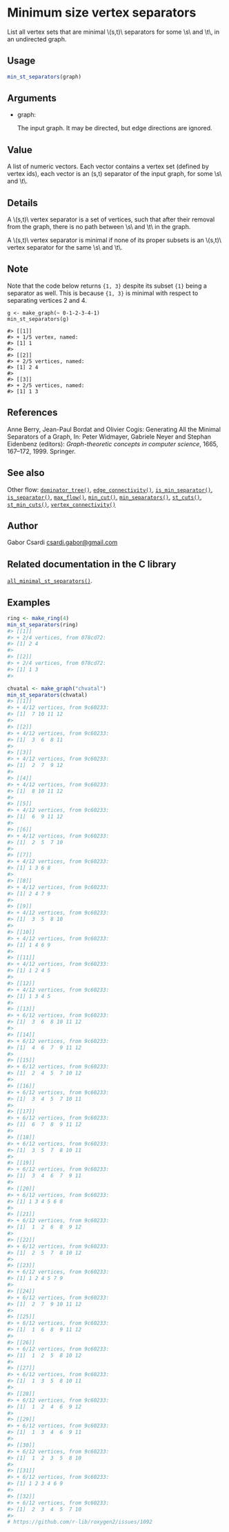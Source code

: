 # Minimum size vertex separators

List all vertex sets that are minimal \\(s,t)\\ separators for some
\\s\\ and \\t\\, in an undirected graph.

## Usage

``` r
min_st_separators(graph)
```

## Arguments

- graph:

  The input graph. It may be directed, but edge directions are ignored.

## Value

A list of numeric vectors. Each vector contains a vertex set (defined by
vertex ids), each vector is an (s,t) separator of the input graph, for
some \\s\\ and \\t\\.

## Details

A \\(s,t)\\ vertex separator is a set of vertices, such that after their
removal from the graph, there is no path between \\s\\ and \\t\\ in the
graph.

A \\(s,t)\\ vertex separator is minimal if none of its proper subsets is
an \\(s,t)\\ vertex separator for the same \\s\\ and \\t\\.

## Note

Note that the code below returns `{1, 3}` despite its subset `{1}` being
a separator as well. This is because `{1, 3}` is minimal with respect to
separating vertices 2 and 4.

    g <- make_graph(~ 0-1-2-3-4-1)
    min_st_separators(g)

    #> [[1]]
    #> + 1/5 vertex, named:
    #> [1] 1
    #>
    #> [[2]]
    #> + 2/5 vertices, named:
    #> [1] 2 4
    #>
    #> [[3]]
    #> + 2/5 vertices, named:
    #> [1] 1 3

## References

Anne Berry, Jean-Paul Bordat and Olivier Cogis: Generating All the
Minimal Separators of a Graph, In: Peter Widmayer, Gabriele Neyer and
Stephan Eidenbenz (editors): *Graph-theoretic concepts in computer
science*, 1665, 167–172, 1999. Springer.

## See also

Other flow:
[`dominator_tree()`](https://r.igraph.org/reference/dominator_tree.md),
[`edge_connectivity()`](https://r.igraph.org/reference/edge_connectivity.md),
[`is_min_separator()`](https://r.igraph.org/reference/is_min_separator.md),
[`is_separator()`](https://r.igraph.org/reference/is_separator.md),
[`max_flow()`](https://r.igraph.org/reference/max_flow.md),
[`min_cut()`](https://r.igraph.org/reference/min_cut.md),
[`min_separators()`](https://r.igraph.org/reference/min_separators.md),
[`st_cuts()`](https://r.igraph.org/reference/st_cuts.md),
[`st_min_cuts()`](https://r.igraph.org/reference/st_min_cuts.md),
[`vertex_connectivity()`](https://r.igraph.org/reference/vertex_connectivity.md)

## Author

Gabor Csardi <csardi.gabor@gmail.com>

## Related documentation in the C library

[`all_minimal_st_separators()`](https://igraph.org/c/html/latest/igraph-Separators.html#igraph_all_minimal_st_separators).

## Examples

``` r
ring <- make_ring(4)
min_st_separators(ring)
#> [[1]]
#> + 2/4 vertices, from 078cd72:
#> [1] 2 4
#> 
#> [[2]]
#> + 2/4 vertices, from 078cd72:
#> [1] 1 3
#> 

chvatal <- make_graph("chvatal")
min_st_separators(chvatal)
#> [[1]]
#> + 4/12 vertices, from 9c60233:
#> [1]  7 10 11 12
#> 
#> [[2]]
#> + 4/12 vertices, from 9c60233:
#> [1]  3  6  8 11
#> 
#> [[3]]
#> + 4/12 vertices, from 9c60233:
#> [1]  2  7  9 12
#> 
#> [[4]]
#> + 4/12 vertices, from 9c60233:
#> [1]  8 10 11 12
#> 
#> [[5]]
#> + 4/12 vertices, from 9c60233:
#> [1]  6  9 11 12
#> 
#> [[6]]
#> + 4/12 vertices, from 9c60233:
#> [1]  2  5  7 10
#> 
#> [[7]]
#> + 4/12 vertices, from 9c60233:
#> [1] 1 3 6 8
#> 
#> [[8]]
#> + 4/12 vertices, from 9c60233:
#> [1] 2 4 7 9
#> 
#> [[9]]
#> + 4/12 vertices, from 9c60233:
#> [1]  3  5  8 10
#> 
#> [[10]]
#> + 4/12 vertices, from 9c60233:
#> [1] 1 4 6 9
#> 
#> [[11]]
#> + 4/12 vertices, from 9c60233:
#> [1] 1 2 4 5
#> 
#> [[12]]
#> + 4/12 vertices, from 9c60233:
#> [1] 1 3 4 5
#> 
#> [[13]]
#> + 6/12 vertices, from 9c60233:
#> [1]  3  6  8 10 11 12
#> 
#> [[14]]
#> + 6/12 vertices, from 9c60233:
#> [1]  4  6  7  9 11 12
#> 
#> [[15]]
#> + 6/12 vertices, from 9c60233:
#> [1]  2  4  5  7 10 12
#> 
#> [[16]]
#> + 6/12 vertices, from 9c60233:
#> [1]  3  4  5  7 10 11
#> 
#> [[17]]
#> + 6/12 vertices, from 9c60233:
#> [1]  6  7  8  9 11 12
#> 
#> [[18]]
#> + 6/12 vertices, from 9c60233:
#> [1]  3  5  7  8 10 11
#> 
#> [[19]]
#> + 6/12 vertices, from 9c60233:
#> [1]  3  4  6  7  9 11
#> 
#> [[20]]
#> + 6/12 vertices, from 9c60233:
#> [1] 1 3 4 5 6 8
#> 
#> [[21]]
#> + 6/12 vertices, from 9c60233:
#> [1]  1  2  6  8  9 12
#> 
#> [[22]]
#> + 6/12 vertices, from 9c60233:
#> [1]  2  5  7  8 10 12
#> 
#> [[23]]
#> + 6/12 vertices, from 9c60233:
#> [1] 1 2 4 5 7 9
#> 
#> [[24]]
#> + 6/12 vertices, from 9c60233:
#> [1]  2  7  9 10 11 12
#> 
#> [[25]]
#> + 6/12 vertices, from 9c60233:
#> [1]  1  6  8  9 11 12
#> 
#> [[26]]
#> + 6/12 vertices, from 9c60233:
#> [1]  1  2  5  8 10 12
#> 
#> [[27]]
#> + 6/12 vertices, from 9c60233:
#> [1]  1  3  5  8 10 11
#> 
#> [[28]]
#> + 6/12 vertices, from 9c60233:
#> [1]  1  2  4  6  9 12
#> 
#> [[29]]
#> + 6/12 vertices, from 9c60233:
#> [1]  1  3  4  6  9 11
#> 
#> [[30]]
#> + 6/12 vertices, from 9c60233:
#> [1]  1  2  3  5  8 10
#> 
#> [[31]]
#> + 6/12 vertices, from 9c60233:
#> [1] 1 2 3 4 6 9
#> 
#> [[32]]
#> + 6/12 vertices, from 9c60233:
#> [1]  2  3  4  5  7 10
#> 
# https://github.com/r-lib/roxygen2/issues/1092
```
